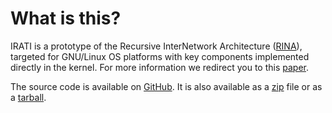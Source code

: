 What is this?
============

IRATI is a prototype of the Recursive InterNetwork Architecture
([RINA](http://rina.tssg.org/)), targeted for GNU/Linux OS platforms
with key components implemented directly in the kernel. For more
information we redirect you to this
[paper](http://dx.doi.org/10.1109/MNET.2014.6786609).

The source code is available on
  [GitHub](https://github.com/sandervrijders/stack). It is also
  available as a [zip](https://github.com/irati/stack/zipball/master) file or as
  a [tarball](https://github.com/irati/stack/tarball/master).